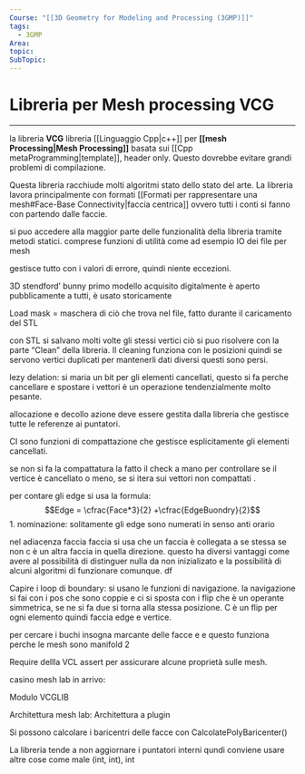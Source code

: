 ```yaml
---
Course: "[[3D Geometry for Modeling and Processing (3GMP)]]"
tags:
  - 3GMP
Area: 
topic: 
SubTopic: 
---
```


# Libreria per Mesh processing VCG
---
la libreria __VCG__ libreria [[Linguaggio Cpp|c++]] per __[[mesh Processing|Mesh Processing]]__ basata sui [[Cpp metaProgramming|template]], header only. Questo dovrebbe evitare grandi problemi di compilazione.  

Questa libreria racchiude molti  algoritmi stato dello stato del arte. 
La libreria lavora principalmente con formati [[Formati per rappresentare una mesh#Face-Base Connectivity|faccia centrica]] ovvero tutti i conti si fanno con partendo dalle faccie. 

si puo accedere alla maggior parte delle funzionalità della libreria tramite metodi statici.
comprese funzioni di utilità come ad esempio IO dei file per mesh 



gestisce tutto con i valori di errore, quindi niente eccezioni.


3D stendford’ bunny primo modello acquisito digitalmente è aperto pubblicamente a tutti, è usato storicamente 


Load mask = maschera di ciò che trova nel file, fatto durante il caricamento del STL

con STL si salvano molti volte gli stessi vertici ciò si puo risolvere con la parte “Clean” della libreria. Il cleaning funziona con le posizioni quindi se servono vertici duplicati per mantenerli dati diversi questi sono persi.

lezy delation: si maria un bit per gli elementi cancellati, questo si fa perche cancellare e spostare i vettori è un operazione tendenzialmente molto pesante. 


allocazione e decollo azione deve essere gestita dalla libreria che gestisce tutte le referenze ai puntatori.

CI sono funzioni di compattazione che gestisce esplicitamente gli elementi cancellati.

se non si fa la compattatura la fatto il check a mano per controllare se il vertice è cancellato o meno, se si itera sui vettori non compattati .

per contare gli edge si usa la formula:
$$Edge = \cfrac{Face*3}{2} +\cfrac{EdgeBuondry}{2}$$
1. 
nominazione:
solitamente gli edge sono numerati in senso anti orario 



nel adiacenza faccia faccia si usa che un faccia è collegata a se stessa se non c è un altra faccia in quella direzione. questo ha diversi vantaggi come avere al possibilità di distinguer nulla da non inizializato e la possibilità di alcuni algoritmi di funzionare comunque.
df


Capire i loop di boundary: 
si usano le funzioni di navigazione. 
la navigazione si fai con i pos che sono coppie e ci si sposta con i flip che è un operante simmetrica, se ne si fa due si torna alla stessa posizione. 
C è un flip per ogni elemento quindi faccia edge e vertice.

per cercare i buchi insogna marcante delle facce e e questo funziona perche le mesh sono manifold 2




Require dellla VCL assert per assicurare alcune proprietà sulle mesh.




casino mesh lab in arrivo:

Modulo VCGLIB


Architettura mesh lab:
Architettura a plugin


Si possono calcolare i baricentri delle facce con CalcolatePolyBaricenter()


La libreria tende a non aggiornare i puntatori interni qundi conviene usare altre cose come male (int, int), int


